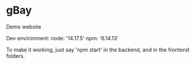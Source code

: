 # gBay
Demo website

Dev environment:
node: '14.17.5'
npm: '6.14.13'

To make it working, just say 'npm start' in the backend, and in the frontend folders.